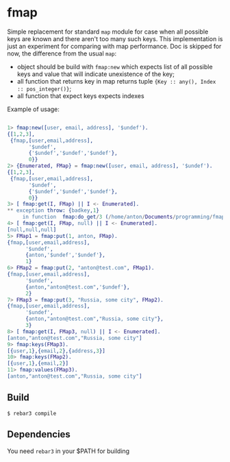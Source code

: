 fmap
=====

Simple replacement for standard `map` module for case when all possible keys are known and there aren't too many such keys. This implementation is just an experiment for comparing with map performance.
Doc is skipped for now, the difference from the usual `map`:
- object should be build with `fmap:new` which expects list of all possible keys and value that will indicate unexistence of the key;
- all function that returns key in map returns tuple `{Key :: any(), Index :: pos_integer()}`;
- all function that expect keys expects indexes

Example of usage:

```erlang

1> fmap:new([user, email, address], '$undef').
{[1,2,3],
 {fmap,[user,email,address],
       '$undef',
       {'$undef','$undef','$undef'},
       0}}
2> {Enumerated, FMap} = fmap:new([user, email, address], '$undef').
{[1,2,3],
 {fmap,[user,email,address],
       '$undef',
       {'$undef','$undef','$undef'},
       0}}
3> [ fmap:get(I, FMap) || I <- Enumerated].
** exception throw: {badkey,1}
     in function  fmap:do_get/3 (/home/anton/Documents/programming/fmap/_build/default/lib/fmap/src/fmap.erl, line 209)
4> [ fmap:get(I, FMap, null) || I <- Enumerated].
[null,null,null]
5> FMap1 = fmap:put(1, anton, FMap).
{fmap,[user,email,address],
      '$undef',
      {anton,'$undef','$undef'},
      1}
6> FMap2 = fmap:put(2, "anton@test.com", FMap1).
{fmap,[user,email,address],
      '$undef',
      {anton,"anton@test.com",'$undef'},
      2}
7> FMap3 = fmap:put(3, "Russia, some city", FMap2).
{fmap,[user,email,address],
      '$undef',
      {anton,"anton@test.com","Russia, some city"},
      3}
8> [ fmap:get(I, FMap3, null) || I <- Enumerated].
[anton,"anton@test.com","Russia, some city"]
9> fmap:keys(FMap3).
[{user,1},{email,2},{address,3}]
10> fmap:keys(FMap2).
[{user,1},{email,2}]
11> fmap:values(FMap3).
[anton,"anton@test.com","Russia, some city"]

```

Build
-----

    $ rebar3 compile


Dependencies
-----

You need `rebar3` in your $PATH for building

